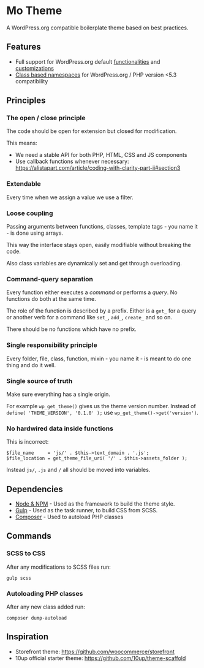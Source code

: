 # Mo Theme

A WordPress.org compatible boilerplate theme based on best practices.

## Features

* Full support for WordPress.org default [functionalities](https://developer.wordpress.org/themes/functionality/) and [customizations](https://developer.wordpress.org/themes/customize-api/)
* [Class based namespaces](https://10up.github.io/Engineering-Best-Practices/php/#design-patterns) for WordPress.org / PHP version <5.3 compatibility

## Principles

### The open / close principle

The code should be open for extension but closed for modification.

This means:
* We need a stable API for both PHP, HTML, CSS and JS components
* Use callback functions whenever necessary: https://alistapart.com/article/coding-with-clarity-part-ii#section3

### Extendable

Every time when we assign a value we use a filter.

### Loose coupling

Passing arguments between functions, classes, template tags - you name it - is done using arrays.

This way the interface stays open, easily modifiable without breaking the code.

Also class variables are dynamically set and get through overloading.

### Command-query separation

Every function either executes a *command* or performs a *query*. No functions do both at the same time.

The role of the function is described by a prefix. Either is a `get_` for a query or another verb for a command like `set_`, `add_`, `create_` and so on.

There should be no functions which have no prefix.

### Single responsibility principle

Every folder, file, class, function, mixin - you name it - is meant to do one thing and do it well.

### Single source of truth

Make sure everything has a single origin.

For example `wp_get_theme()` gives us the theme version number. Instead of `define( 'THEME_VERSION', '0.1.0' );` use `wp_get_theme()->get('version')`.

### No hardwired data inside functions

This is incorrect:
```
$file_name     = 'js/' . $this->text_domain . '.js';
$file_location = get_theme_file_uri( '/' . $this->assets_folder );
```
Instead `js/`, `.js` and `/` all should be moved into variables.

## Dependencies

* [Node & NPM](https://www.npmjs.com/get-npm) - Used as the framework to build the theme style.
* [Gulp](https://gulpjs.com/) - Used as the task runner, to build CSS from SCSS.
* [Composer](https://getcomposer.org/) - Used to autoload PHP classes

## Commands

### SCSS to CSS

After any modifications to SCSS files run:

```
gulp scss
```

### Autoloading PHP classes

After any new class added run:
```
composer dump-autoload
```

## Inspiration

* Storefront theme: https://github.com/woocommerce/storefront
* 10up official starter theme: https://github.com/10up/theme-scaffold
